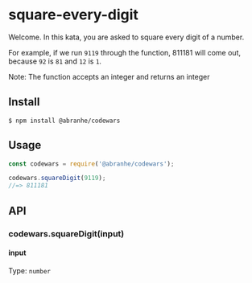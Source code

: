 # square-every-digit

Welcome. In this kata, you are asked to square every digit of a number.

For example, if we run `9119` through the function, 811181 will come out, because `92` is `81` and `12` is `1`.

Note: The function accepts an integer and returns an integer

## Install

```
$ npm install @abranhe/codewars
```

## Usage

```js
const codewars = require('@abranhe/codewars');

codewars.squareDigit(9119);
//=> 811181
```

## API

### codewars.squareDigit(input)

#### input

Type: `number`